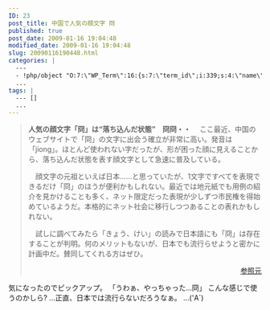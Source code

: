```yaml
---
ID: 23
post_title: 中国で人気の顔文字 冏
published: true
post_date: 2009-01-16 19:04:48
modified_date: 2009-01-16 19:04:48
slug: 20090116190448.html
categories: |
  ---
  - !php/object "O:7:\"WP_Term\":16:{s:7:\"term_id\";i:339;s:4:\"name\";s:6:\"\u96D1\u8A18\";s:4:\"slug\";s:18:\"%e9%9b%91%e8%a8%98\";s:10:\"term_group\";i:0;s:16:\"term_taxonomy_id\";i:352;s:8:\"taxonomy\";s:8:\"category\";s:11:\"description\";s:0:\"\";s:6:\"parent\";i:0;s:5:\"count\";i:2;s:6:\"filter\";s:3:\"raw\";s:6:\"cat_ID\";i:339;s:14:\"category_count\";i:2;s:20:\"category_description\";s:0:\"\";s:8:\"cat_name\";s:6:\"\u96D1\u8A18\";s:17:\"category_nicename\";s:18:\"%e9%9b%91%e8%a8%98\";s:15:\"category_parent\";i:0;}"
  ...
tags: |
  --- []
  ...
---
```

<blockquote><b>人気の顔文字「冏」は“落ち込んだ状態”　冏冏・・</b>
　ここ最近、中国のウェブサイトで「冏」の文字に出会う確立が非常に高い。発音は「jiong」。ほとんど使われない字だったが、形が困った顔に見えることから、落ち込んだ状態を表す顔文字として急速に普及している。

　顔文字の元祖といえば日本……と思っていたが、1文字ですべてを表現できるだけ「冏」のほうが便利かもしれない。最近では地元紙でも用例の紹介を見かけることも多く、ネット限定だった表現が少しずつ市民権を得始めているようだ。本格的にネット社会に移行しつつあることの表れかもしれない。

　試しに調べてみたら「きょう、けい」の読みで日本語にも「冏」は存在することが判明。何のメリットもないが、日本でも流行らせようと密かに計画中だ。賛同してくれる方はぜひ。
<p style="text-align: right;"><a href="http://headlines.yahoo.co.jp/hl?a=20090116-00000104-nna-int">参照元</a></p></blockquote>

気になったのでピックアップ。
「うわぁ、やっちゃった…冏」
こんな感じで使うのかしら?
…正直、日本では流行らないだろうなぁ。
…('A`)